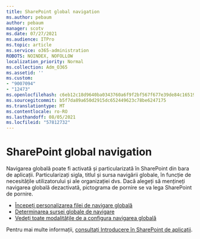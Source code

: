 ```yaml
---
title: SharePoint global navigation
ms.author: pebaum
author: pebaum
manager: scotv
ms.date: 07/27/2021
ms.audience: ITPro
ms.topic: article
ms.service: o365-administration
ROBOTS: NOINDEX, NOFOLLOW
localization_priority: Normal
ms.collection: Adm_O365
ms.assetid: ''
ms.custom:
- "9007094"
- "12473"
ms.openlocfilehash: c6eb12c18d9640ba0343760a6f9f2bf567f677e39de84c16519327c2f24d4447
ms.sourcegitcommit: b5f7da89a650d2915dc652449623c78be6247175
ms.translationtype: MT
ms.contentlocale: ro-RO
ms.lasthandoff: 08/05/2021
ms.locfileid: "57812732"
---
```

# <a name="sharepoint-global-navigation"></a>SharePoint global navigation

Navigarea globală poate fi activată și particularizată în SharePoint din bara de aplicații. Particularizați sigla, titlul și sursa navigării globale, în funcție de necesitățile utilizatorului și ale organizației dvs. Dacă alegeți să mențineți navigarea globală dezactivată, pictograma de pornire se va lega SharePoint de pornire.

- [Începeți personalizarea filei de navigare globală](/SharePoint/sharepoint-app-bar?WT.mc_id=365AdminCSH_SupportCentral#get-started-customizing-the-global-navigation-tab)
- [Determinarea sursei globale de navigare](/SharePoint/sharepoint-app-bar?WT.mc_id=365AdminCSH_SupportCentral#determine-the-global-navigation-source-depending-on-your-home-sites-configuration)
- [Vedeți toate modalitățile de a configura navigarea globală](/SharePoint/sharepoint-app-bar?WT.mc_id=365AdminCSH_SupportCentral#see-all-the-different-ways-you-can-set-up-global-navigation)

Pentru mai multe informații, [consultați Introducere în SharePoint de aplicații](/sharepoint/sharepoint-app-bar). 

